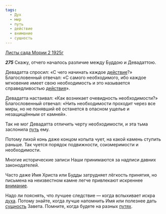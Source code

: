 ```yaml
---
tags:
  - Дух
  - мир
  - путь
  - действие
  - внимание
  - сущность
---
```


[Листы сада Мории 2 1925г](https://127.0.0.1:4002/agni/1925)

___275___
Скажу, отчего началось различие между Буддою и Девадаттою.   

Девадатта спросил: «С чего начинать каждое [действие](../../../tags/#действие)?» Благословенный отвечал: «С самого необходимого, ибо каждое мгновение имеет свою необходимость и это называется справедливостью [действия](../../../tags/#действие)».   

Девадатта настаивал: «Как возникает очевидность необходимости?» Благословенный отвечал: «Нить необходимости проходит через все миры, но не понявший её останется в опасном ущелье и незащищённым от камней».   

Так не мог Девадатта отличить черту необходимости, и эта тьма заслонила [путь](../../../tags/#путь) ему.   

Потому лихой конь даже концом копыта чует, на какой камень ступить раньше. Так чуется порядок подвижности, соизмеримости и необходимости.   

Многие исторические записи Наши принимаются за надписи давних законодателей.   

Часто даже Имя Христа или Будды затрудняет лёгкость принятия, но письмена на неизвестном камне легче привлекают искреннее [внимание](../../../tags/#внимание).   

Надо ли пояснять, что лучшее следствие — когда вспыхивает искра [духа](../../../tags/#Дух). Потому знайте, когда лучше напомнить Имя или полезнее дать [сущность](../../../tags/#сущность) Завета. Помните, когда будете на разных [путях](../../../tags/#путь).   

